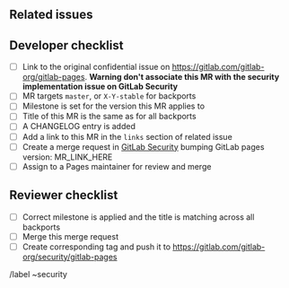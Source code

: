 <!--
# README first!
This MR should be created on `https://gitlab.com/gitlab-org/security/gitlab-pages`.

See [the general developer security release guidelines](https://gitlab.com/gitlab-org/release/docs/blob/master/general/security/developer.md).

This merge request _must not_ close the corresponding security issue!

When submitting a merge request for gitlab-pages, CE and EE merge requests for updating pages version are both required!

-->
## Related issues

<!-- Mention the issue(s) this MR is related to -->

## Developer checklist

- [ ] Link to the original confidential issue on https://gitlab.com/gitlab-org/gitlab-pages. **Warning don't associate this MR with the security implementation issue on GitLab Security**
- [ ] MR targets `master`, or `X-Y-stable` for backports
- [ ] Milestone is set for the version this MR applies to
- [ ] Title of this MR is the same as for all backports
- [ ] A CHANGELOG entry is added
- [ ] Add a link to this MR in the `links` section of related issue
- [ ] Create a merge request in [GitLab Security](https://gitlab.com/gitlab-org/security/gitlab) bumping GitLab pages version: MR_LINK_HERE
- [ ] Assign to a Pages maintainer for review and merge

## Reviewer checklist

- [ ] Correct milestone is applied and the title is matching across all backports
- [ ] Merge this merge request
- [ ] Create corresponding tag and push it to https://gitlab.com/gitlab-org/security/gitlab-pages

/label ~security
